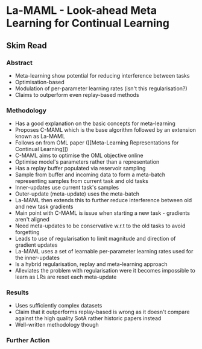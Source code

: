# La-MAML - Look-ahead Meta Learning for Continual Learning
## Skim Read
### Abstract
* Meta-learning show potential for reducing interference between tasks
* Optimisation-based
* Modulation of per-parameter learning rates (isn't this regularisation?)
* Claims to outperform even replay-based methods

### Methodology
* Has a good explanation on the basic concepts for meta-learning
* Proposes C-MAML which is the base algorithm followed by an extension known as La-MAML
* Follows on from OML paper ([[Meta-Learning Representations for Continual Learning]])
* C-MAML aims to optimise the OML objective online 
* Optimise model's parameters rather than a representation
* Has a replay buffer populated via reservoir sampling
* Sample from buffer and incoming data to form a meta-batch representing samples from current task and old tasks
* Inner-updates use current task's samples
* Outer-update (meta-update) uses the meta-batch
* La-MAML then extends this to further reduce interference between old and new task gradients
* Main point with C-MAML is issue when starting a new task - gradients aren't aligned
* Need meta-updates to be conservative w.r.t to the old tasks to avoid forgetting
* Leads to use of regularisation to limit magnitude and direction of gradient updates
* La-MAML uses a set of learnable per-parameter learning rates used for the inner-updates
* Is a hybrid regularisation, replay and meta-learning approach
* Alleviates the problem with regularisation were it becomes impossible to learn as LRs are reset each meta-update

### Results
* Uses sufficiently complex datasets
* Claim that it outperforms replay-based is wrong as it doesn't compare against the high quality SotA rather historic papers instead
* Well-written methodology though

### Further Action

